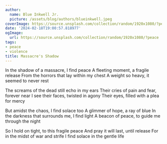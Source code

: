 ```yaml
---
author:
  name: Blue Inkwell Jr.
  picture: /assets/blog/authors/blueinkwell.jpeg
coverImage: https://source.unsplash.com/collection/random/1920x1080/?peace
date: '2024-02-18T19:00:57.818977'
ogImage:
  url: https://source.unsplash.com/collection/random/1920x1080/?peace
tags:
- peace
- violence
title: Massacre's Shadow
---
```


In the shadow of a massacre, I find peace
A fleeting moment, a fragile release
From the horrors that lay within my chest
A weight so heavy, it seemed to never rest

The screams of the dead still echo in my ears
Their cries of pain and fear, forever near
I see their faces, twisted in agony
Their eyes, filled with a plea for mercy

But amidst the chaos, I find solace too
A glimmer of hope, a ray of blue
In the darkness that surrounds me, I find light
A beacon of peace, to guide me through the night

So I hold on tight, to this fragile peace
And pray it will last, until release
For in the midst of war and strife
I find solace in the gentle life